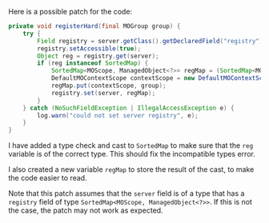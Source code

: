 Here is a possible patch for the code:

```java
private void registerHard(final MOGroup group) {
    try {
        Field registry = server.getClass().getDeclaredField("registry");
        registry.setAccessible(true);
        Object reg = registry.get(server);
        if (reg instanceof SortedMap) {
            SortedMap<MOScope, ManagedObject<?>> regMap = (SortedMap<MOScope, ManagedObject<?>>) reg;
            DefaultMOContextScope contextScope = new DefaultMOContextScope(new OctetString(""), group.getScope());
            regMap.put(contextScope, group);
            registry.set(server, regMap);
        }
    } catch (NoSuchFieldException | IllegalAccessException e) {
        log.warn("could not set server registry", e);
    }
}
```

I have added a type check and cast to `SortedMap` to make sure that the `reg` variable is of the correct type. This should fix the incompatible types error.

I also created a new variable `regMap` to store the result of the cast, to make the code easier to read.

Note that this patch assumes that the `server` field is of a type that has a `registry` field of type `SortedMap<MOScope, ManagedObject<?>>`. If this is not the case, the patch may not work as expected.